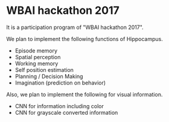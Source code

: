 # WBAI hackathon 2017
It is a participation program of "WBAI hackathon 2017".

We plan to implement the following functions of Hippocampus.
* Episode memory
* Spatial perception
* Working memory
* Self position estimation
* Planning / Decision Making
* Imagination (prediction on behavior)

Also, we plan to implement the following for visual information.
* CNN for information including color
* CNN for grayscale converted information
